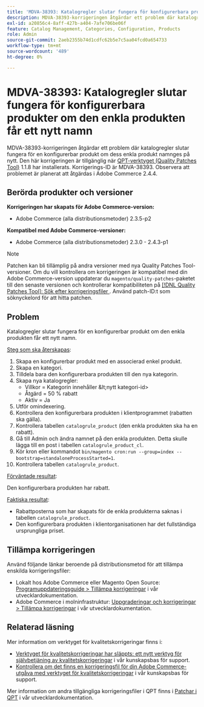 ```yaml
---
title: 'MDVA-38393: Katalogregler slutar fungera för konfigurerbara produkter om den enkla produkten får ett nytt namn'
description: MDVA-38393-korrigeringen åtgärdar ett problem där katalogregler slutar fungera för en konfigurerbar produkt om dess enkla produkt namnges på nytt. Den här korrigeringen är tillgänglig när [QPT-verktyget (Quality Patches Tool)](/help/announcements/adobe-commerce-announcements/magento-quality-patches-released-new-tool-to-self-serve-quality-patches.md) 1.1.8 är installerat. Korrigerings-ID är MDVA-38393. Observera att problemet är planerat att åtgärdas i Adobe Commerce 2.4.4.
exl-id: a20856c4-8aff-427b-a404-7afe706be06f
feature: Catalog Management, Categories, Configuration, Products
role: Admin
source-git-commit: 2aeb2355b74d1cdfc62b5e7c5aa04fcd0a654733
workflow-type: tm+mt
source-wordcount: '489'
ht-degree: 0%

---
```


# MDVA-38393: Katalogregler slutar fungera för konfigurerbara produkter om den enkla produkten får ett nytt namn

MDVA-38393-korrigeringen åtgärdar ett problem där katalogregler slutar fungera för en konfigurerbar produkt om dess enkla produkt namnges på nytt. Den här korrigeringen är tillgänglig när [QPT-verktyget (Quality Patches Tool)](/help/announcements/adobe-commerce-announcements/magento-quality-patches-released-new-tool-to-self-serve-quality-patches.md) 1.1.8 har installerats. Korrigerings-ID är MDVA-38393. Observera att problemet är planerat att åtgärdas i Adobe Commerce 2.4.4.

## Berörda produkter och versioner

**Korrigeringen har skapats för Adobe Commerce-version:**

* Adobe Commerce (alla distributionsmetoder) 2.3.5-p2

**Kompatibel med Adobe Commerce-versioner:**

* Adobe Commerce (alla distributionsmetoder) 2.3.0 - 2.4.3-p1

>[!NOTE]
>
>Patchen kan bli tillämplig på andra versioner med nya Quality Patches Tool-versioner. Om du vill kontrollera om korrigeringen är kompatibel med din Adobe Commerce-version uppdaterar du `magento/quality-patches`-paketet till den senaste versionen och kontrollerar kompatibiliteten på [[!DNL Quality Patches Tool]: Sök efter korrigeringsfiler ](https://experienceleague.adobe.com/tools/commerce-quality-patches/index.html?lang=sv-SE). Använd patch-ID:t som söknyckelord för att hitta patchen.

## Problem

Katalogregler slutar fungera för en konfigurerbar produkt om den enkla produkten får ett nytt namn.

<u>Steg som ska återskapas</u>:

1. Skapa en konfigurerbar produkt med en associerad enkel produkt.
1. Skapa en kategori.
1. Tilldela bara den konfigurerbara produkten till den nya kategorin.
1. Skapa nya katalogregler:
   * Villkor = Kategorin innehåller \&lt;nytt kategori-id>
   * Åtgärd = 50 % rabatt
   * Aktiv = Ja
1. Utför omindexering.
1. Kontrollera den konfigurerbara produkten i klientprogrammet (rabatten ska gälla).
1. Kontrollera tabellen `catalogrule_product` (den enkla produkten ska ha en rabatt).
1. Gå till Admin och ändra namnet på den enkla produkten. Detta skulle lägga till en post i tabellen `catalogrule_product_cl`.
1. Kör kron eller kommandot `bin/magento cron:run --group=index --bootstrap=standaloneProcessStarted=1`.
1. Kontrollera tabellen `catalogrule_product`.

<u>Förväntade resultat</u>:

Den konfigurerbara produkten har rabatt.

<u>Faktiska resultat</u>:

* Rabattposterna som har skapats för de enkla produkterna saknas i tabellen `catalogrule_product`.
* Den konfigurerbara produkten i klientorganisationen har det fullständiga ursprungliga priset.

## Tillämpa korrigeringen

Använd följande länkar beroende på distributionsmetod för att tillämpa enskilda korrigeringsfiler:

* Lokalt hos Adobe Commerce eller Magento Open Source: [Programuppdateringsguide > Tillämpa korrigeringar](https://experienceleague.adobe.com/sv/docs/commerce-operations/tools/quality-patches-tool/usage) i vår utvecklardokumentation.
* Adobe Commerce i molninfrastruktur: [Uppgraderingar och korrigeringar > Tillämpa korrigeringar](https://experienceleague.adobe.com/sv/docs/commerce-cloud-service/user-guide/develop/upgrade/apply-patches) i vår utvecklardokumentation.

## Relaterad läsning

Mer information om verktyget för kvalitetskorrigeringar finns i:

* [Verktyget för kvalitetskorrigeringar har släppts: ett nytt verktyg för självbetjäning av kvalitetskorrigeringar](/help/announcements/adobe-commerce-announcements/magento-quality-patches-released-new-tool-to-self-serve-quality-patches.md) i vår kunskapsbas för support.
* [Kontrollera om det finns en korrigeringsfil för din Adobe Commerce-utgåva med verktyget för kvalitetskorrigeringar](/help/support-tools/patches-available-in-qpt-tool/check-patch-for-magento-issue-with-magento-quality-patches.md) i vår kunskapsbas för support.

Mer information om andra tillgängliga korrigeringsfiler i QPT finns i [Patchar i QPT](https://experienceleague.adobe.com/tools/commerce-quality-patches/index.html?lang=sv-SE) i vår utvecklardokumentation.
